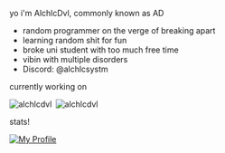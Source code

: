 yo i'm AlchlcDvl, commonly known as AD
- random programmer on the verge of breaking apart
- learning random shit for fun
- broke uni student with too much free time
- vibin with multiple disorders
- Discord: @alchlcsystm

currently working on

<p>
  <img align="left" src="https://stats-one-kohl.vercel.app/api/pin/?username=alchlcdvl&repo=townofusreworked&theme=midnight-purple" alt="alchlcdvl" />
  &nbsp;<img align="centre" src="https://stats-one-kohl.vercel.app/api/pin/?username=alchlcdvl&repo=reworkedassets&theme=midnight-purple" alt="alchlcdvl" />
</p>

stats!

[![My Profile](https://stats-one-kohl.vercel.app/api?username=alchlcdvl&theme=midnight-purple&count_private=true&show_icons=true)](#)
